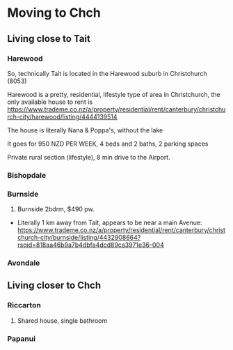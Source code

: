 # Moving to Chch 

## Living close to Tait

### Harewood

So, technically Tait is located in the Harewood suburb in Christchurch (8053)

Harewood is a pretty, residential, lifestyle type of area in Christchurch, the only available house to rent is https://www.trademe.co.nz/a/property/residential/rent/canterbury/christchurch-city/harewood/listing/4444139514

The house is literally Nana & Poppa's, without the lake

It goes for 950 NZD PER WEEK, 4 beds and 2 baths, 2 parking spaces

Private rural section (lifestyle), 8 min drive to the Airport.

### Bishopdale


### Burnside

1. Burnside 2bdrm, $490 pw. 

+ Literally 1 km away from Tait, appears to be near a main Avenue: https://www.trademe.co.nz/a/property/residential/rent/canterbury/christchurch-city/burnside/listing/4432908664?rsqid=818aa46b9a7b4dbfa4dcd89ca3971e36-004


### Avondale


## Living closer to Chch

### Riccarton

1. Shared house, single bathroom
### Papanui 
